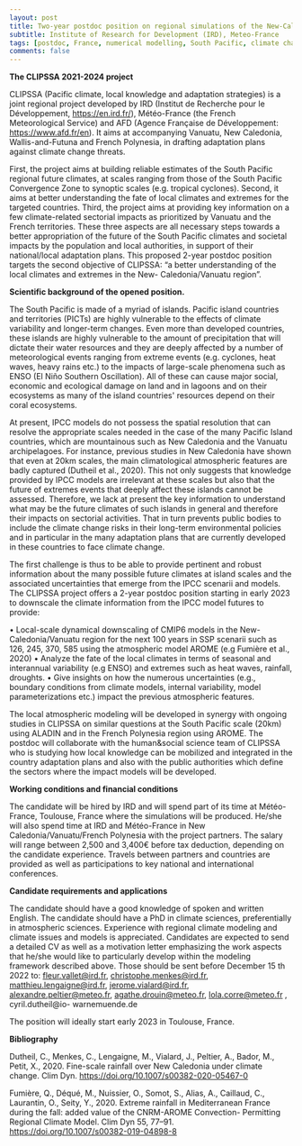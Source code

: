 ```yaml
---
layout: post
title: Two-year postdoc position on regional simulations of the New-Caledonia - Vanuatu climates (Toulouse, France)
subtitle: Institute of Research for Development (IRD), Meteo-France
tags: [postdoc, France, numerical modelling, South Pacific, climate change]
comments: false
---
```

**The CLIPSSA 2021-2024 project**

CLIPSSA (Pacific climate, local knowledge and adaptation strategies) is a joint regional project developed
by IRD (Institut de Recherche pour le Développement, https://en.ird.fr/), Météo-France (the French
Meteorological Service) and AFD (Agence Française de Développement: https://www.afd.fr/en). It aims at
accompanying Vanuatu, New Caledonia, Wallis-and-Futuna and French Polynesia, in drafting adaptation
plans against climate change threats.

First, the project aims at building reliable estimates of the South Pacific regional future climates, at scales
ranging from those of the South Pacific Convergence Zone to synoptic scales (e.g. tropical cyclones).
Second, it aims at better understanding the fate of local climates and extremes for the targeted countries.
Third, the project aims at providing key information on a few climate-related sectorial impacts as prioritized
by Vanuatu and the French territories. These three aspects are all necessary steps towards a better
appropriation of the future of the South Pacific climates and societal impacts by the population and local
authorities, in support of their national/local adaptation plans. This proposed 2-year postdoc position targets
the second objective of CLIPSSA: “a better understanding of the local climates and extremes in the New-
Caledonia/Vanuatu region”.

**Scientific background of the opened position.**

The South Pacific is made of a myriad of islands. Pacific island countries and territories (PICTs) are highly
vulnerable to the effects of climate variability and longer-term changes. Even more than developed
countries, these islands are highly vulnerable to the amount of precipitation that will dictate their water
resources and they are deeply affected by a number of meteorological events ranging from extreme events
(e.g. cyclones, heat waves, heavy rains etc.) to the impacts of large-scale phenomena such as ENSO (El
Niño Southern Oscillation). All of these can cause major social, economic and ecological damage on land
and in lagoons and on their ecosystems as many of the island countries' resources depend on their coral
ecosystems.

At present, IPCC models do not possess the spatial resolution that can resolve the appropriate scales
needed in the case of the many Pacific Island countries, which are mountainous such as New Caledonia
and the Vanuatu archipelagoes. For instance, previous studies in New Caledonia have shown that even at
20km scales, the main climatological atmospheric features are badly captured (Dutheil et al., 2020). This
not only suggests that knowledge provided by IPCC models are irrelevant at these scales but also that the
future of extremes events that deeply affect these islands cannot be assessed. Therefore, we lack at
present the key information to understand what may be the future climates of such islands in general and
therefore their impacts on sectorial activities. That in turn prevents public bodies to include the climate
change risks in their long-term environmental policies and in particular in the many adaptation plans that
are currently developed in these countries to face climate change.

The first challenge is thus to be able to provide pertinent and robust information about the many possible
future climates at island scales and the associated uncertainties that emerge from the IPCC scenarii and
models. The CLIPSSA project offers a 2-year postdoc position starting in early 2023 to downscale the
climate information from the IPCC model futures to provide:

• Local-scale dynamical downscaling of CMIP6 models in the New-Caledonia/Vanuatu region for the
next 100 years in SSP scenarii such as 126, 245, 370, 585 using the atmospheric model AROME
(e.g Fumière et al., 2020)
• Analyze the fate of the local climates in terms of seasonal and interannual variability (e.g ENSO)
and extremes such as heat waves, rainfall, droughts.
• Give insights on how the numerous uncertainties (e.g., boundary conditions from climate models,
internal variability, model parameterizations etc.) impact the previous atmospheric features.

The local atmospheric modeling will be developed in synergy with ongoing studies in CLIPSSA on similar
questions at the South Pacific scale (20km) using ALADIN and in the French Polynesia region using
AROME. The postdoc will collaborate with the human&social science team of CLIPSSA who is studying
how local knowledge can be mobilized and integrated in the country adaptation plans and also with the
public authorities which define the sectors where the impact models will be developed.

**Working conditions and financial conditions**

The candidate will be hired by IRD and will spend part of its time at Météo-France, Toulouse, France where
the simulations will be produced. He/she will also spend time at IRD and Météo-France in New
Caledonia/Vanuatu/French Polynesia with the project partners. The salary will range between 2,500 and
3,400€ before tax deduction, depending on the candidate experience. Travels between partners and
countries are provided as well as participations to key national and international conferences.

**Candidate requirements and applications**

The candidate should have a good knowledge of spoken and written English. The candidate should have a
PhD in climate sciences, preferentially in atmospheric sciences. Experience with regional climate modeling
and climate issues and models is appreciated. Candidates are expected to send a detailed CV as well as a
motivation letter emphasizing the work aspects that he/she would like to particularly develop within the
modeling framework described above. Those should be sent before December 15 th 2022 to:
fleur.vallet@ird.fr, christophe.menkes@ird.fr, matthieu.lengaigne@ird.fr, jerome.vialard@ird.fr,
alexandre.peltier@meteo.fr, agathe.drouin@meteo.fr, lola.corre@meteo.fr , cyril.dutheil@io-
warnemuende.de

The position will ideally start early 2023 in Toulouse, France.

**Bibliography**

Dutheil, C., Menkes, C., Lengaigne, M., Vialard, J., Peltier, A., Bador, M., Petit, X., 2020. Fine-scale rainfall
over New Caledonia under climate change. Clim Dyn. https://doi.org/10.1007/s00382-020-05467-0

Fumière, Q., Déqué, M., Nuissier, O., Somot, S., Alias, A., Caillaud, C., Laurantin, O., Seity, Y., 2020.
Extreme rainfall in Mediterranean France during the fall: added value of the CNRM-AROME Convection-
Permitting Regional Climate Model. Clim Dyn 55, 77–91. https://doi.org/10.1007/s00382-019-04898-8
